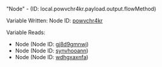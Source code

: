 "Node" - (ID: local.powvchr4kr.payload.output.flowMethod)

Variable Written:
Node ID: [powvchr4kr](../nodes/powvchr4kr.md)

Variable Reads:
* Node (Node ID: [gj8d9gmnwj](../nodes/gj8d9gmnwj.md))
* Node (Node ID: [synvhooann](../nodes/synvhooann.md))
* Node (Node ID: [wdhgxaxnfa](../nodes/wdhgxaxnfa.md))
